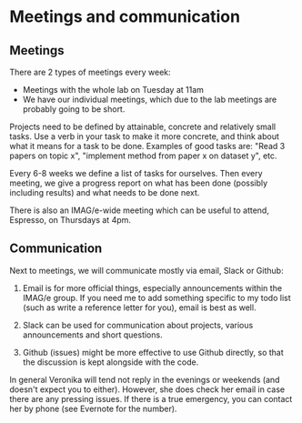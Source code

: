 # Meetings and communication

## Meetings

There are 2 types of meetings every week:
* Meetings with the whole lab on Tuesday at 11am 
* We have our individual meetings, which due to the lab meetings are probably going to be short.

Projects need to be defined by attainable, concrete and relatively small tasks. Use a verb in your task to make it more concrete, and think about what it means for a task to be done. Examples of good tasks are: "Read 3 papers on topic x", "implement method from paper x on dataset y", etc. 

Every 6-8 weeks we define a list of tasks for ourselves. Then every meeting, we give a progress report on what has been done (possibly including results) and what needs to be done next. 

There is also an IMAG/e-wide meeting which can be useful to attend, Espresso, on Thursdays at 4pm. 


## Communication
Next to meetings, we will communicate mostly via email, Slack or Github:

1. Email is for more official things, especially announcements within the IMAG/e group. If you need me to add something specific to my todo list (such as write a reference letter for you), email is best as well. 

2. Slack can be used for communication about projects, various announcements and short questions. 

3. Github (issues) might be more effective to use Github directly, so that the discussion is kept alongside with the code. 

In general Veronika will tend not reply in the evenings or weekends (and doesn't expect you to either). However, she does check her email in case there are any pressing issues. If there is a true emergency, you can contact her by phone (see Evernote for the number). 
